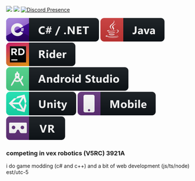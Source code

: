 ![](http://github-profile-summary-cards.vercel.app/api/cards/profile-details?username=Dooomsickle&theme=github_dark) 
![](http://github-profile-summary-cards.vercel.app/api/cards/productive-time?username=Dooomsickle&theme=github_dark&utcOffset=8) 
[![Discord Presence](https://lanyard.cnrad.dev/api/952109474091532298)](https://discord.com/users/952109474091532298)

![](https://github.com/MikeCodesDotNET/ColoredBadges/blob/master/svg/dev/languages/csharp_dotnet.svg)
![](https://github.com/MikeCodesDotNET/ColoredBadges/blob/master/svg/dev/languages/java.svg)
![](https://github.com/MikeCodesDotNET/ColoredBadges/blob/master/svg/dev/tools/jetbrains_rider.svg)
![](https://github.com/MikeCodesDotNET/ColoredBadges/blob/master/svg/dev/tools/android_studio.svg)
![](https://github.com/MikeCodesDotNET/ColoredBadges/blob/master/svg/dev/frameworks/unity.svg)
![](https://github.com/MikeCodesDotNET/ColoredBadges/blob/master/svg/dev/misc/mobile.svg)
![](https://github.com/MikeCodesDotNET/ColoredBadges/blob/master/svg/dev/misc/vr.svg)

### <b>competing in vex robotics (V5RC) 3921A</b>

i do game modding (c# and c++) and a bit of web development (js/ts/node)
est/utc-5
